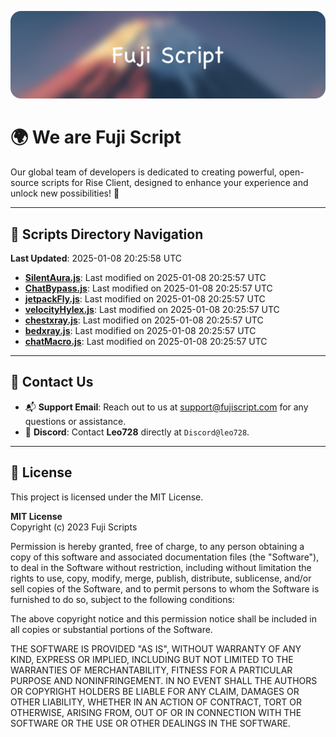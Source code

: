 ![Banner](.github/b.webp)

# 🌍 **We are Fuji Script**

Our global team of developers is dedicated to creating powerful, open-source scripts for Rise Client, designed to enhance your experience and unlock new possibilities! 🌟

---
<!-- SCRIPTS_NAVIGATION_START -->
## 📂 **Scripts Directory Navigation**

**Last Updated**: 2025-01-08 20:25:58 UTC

- **[SilentAura.js](scripts/SilentAura.js)**: Last modified on 2025-01-08 20:25:57 UTC
- **[ChatBypass.js](scripts/ChatBypass.js)**: Last modified on 2025-01-08 20:25:57 UTC
- **[jetpackFly.js](scripts/jetpackFly.js)**: Last modified on 2025-01-08 20:25:57 UTC
- **[velocityHylex.js](scripts/velocityHylex.js)**: Last modified on 2025-01-08 20:25:57 UTC
- **[chestxray.js](scripts/chestxray.js)**: Last modified on 2025-01-08 20:25:57 UTC
- **[bedxray.js](scripts/bedxray.js)**: Last modified on 2025-01-08 20:25:57 UTC
- **[chatMacro.js](scripts/chatMacro.js)**: Last modified on 2025-01-08 20:25:57 UTC

<!-- SCRIPTS_NAVIGATION_END -->

---

## 💬 **Contact Us**  
- 📬 **Support Email**: Reach out to us at [support@fujiscript.com](mailto:support@fujiscript.com) for any questions or assistance.  
- 💬 **Discord**: Contact **Leo728** directly at `Discord@leo728`.

---

## 📜 **License**

This project is licensed under the MIT License.  

**MIT License**  
Copyright (c) 2023 Fuji Scripts  

Permission is hereby granted, free of charge, to any person obtaining a copy of this software and associated documentation files (the "Software"), to deal in the Software without restriction, including without limitation the rights to use, copy, modify, merge, publish, distribute, sublicense, and/or sell copies of the Software, and to permit persons to whom the Software is furnished to do so, subject to the following conditions:  

The above copyright notice and this permission notice shall be included in all copies or substantial portions of the Software.  

THE SOFTWARE IS PROVIDED "AS IS", WITHOUT WARRANTY OF ANY KIND, EXPRESS OR IMPLIED, INCLUDING BUT NOT LIMITED TO THE WARRANTIES OF MERCHANTABILITY, FITNESS FOR A PARTICULAR PURPOSE AND NONINFRINGEMENT. IN NO EVENT SHALL THE AUTHORS OR COPYRIGHT HOLDERS BE LIABLE FOR ANY CLAIM, DAMAGES OR OTHER LIABILITY, WHETHER IN AN ACTION OF CONTRACT, TORT OR OTHERWISE, ARISING FROM, OUT OF OR IN CONNECTION WITH THE SOFTWARE OR THE USE OR OTHER DEALINGS IN THE SOFTWARE.  
